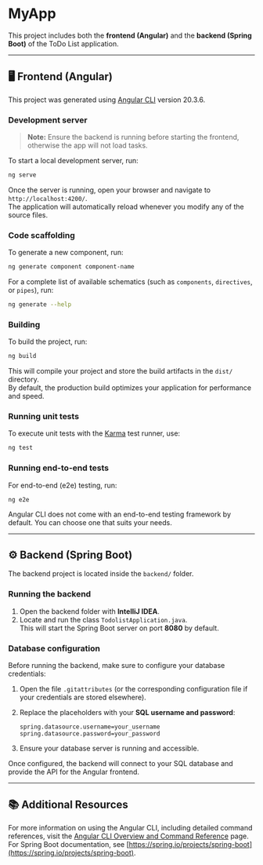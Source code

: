 # MyApp

This project includes both the **frontend (Angular)** and the **backend (Spring Boot)** of the ToDo List application.

---

## 🖥️ Frontend (Angular)

This project was generated using [Angular CLI](https://github.com/angular/angular-cli) version 20.3.6.

### Development server

> **Note:** Ensure the backend is running before starting the frontend, otherwise the app will not load tasks.

To start a local development server, run:

```bash
ng serve
```

Once the server is running, open your browser and navigate to `http://localhost:4200/`.  
The application will automatically reload whenever you modify any of the source files.

### Code scaffolding

To generate a new component, run:

```bash
ng generate component component-name
```

For a complete list of available schematics (such as `components`, `directives`, or `pipes`), run:

```bash
ng generate --help
```

### Building

To build the project, run:

```bash
ng build
```

This will compile your project and store the build artifacts in the `dist/` directory.  
By default, the production build optimizes your application for performance and speed.

### Running unit tests

To execute unit tests with the [Karma](https://karma-runner.github.io) test runner, use:

```bash
ng test
```

### Running end-to-end tests

For end-to-end (e2e) testing, run:

```bash
ng e2e
```

Angular CLI does not come with an end-to-end testing framework by default. You can choose one that suits your needs.

---

## ⚙️ Backend (Spring Boot)

The backend project is located inside the `backend/` folder.

### Running the backend

1. Open the backend folder with **IntelliJ IDEA**.  
2. Locate and run the class `TodolistApplication.java`.  
   This will start the Spring Boot server on port **8080** by default.

### Database configuration

Before running the backend, make sure to configure your database credentials:

1. Open the file `.gitattributes` (or the corresponding configuration file if your credentials are stored elsewhere).  
2. Replace the placeholders with your **SQL username and password**:
   ```
   spring.datasource.username=your_username
   spring.datasource.password=your_password
   ```

3. Ensure your database server is running and accessible.

Once configured, the backend will connect to your SQL database and provide the API for the Angular frontend.

---

## 📚 Additional Resources

For more information on using the Angular CLI, including detailed command references, visit the [Angular CLI Overview and Command Reference](https://angular.dev/tools/cli) page.  
For Spring Boot documentation, see [https://spring.io/projects/spring-boot](https://spring.io/projects/spring-boot).
